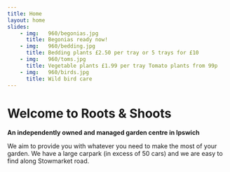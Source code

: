 ```yaml
---
title: Home
layout: home
slides:
    - img:   960/begonias.jpg
      title: Begonias ready now!
    - img:   960/bedding.jpg
      title: Bedding plants £2.50 per tray or 5 trays for £10
    - img:   960/toms.jpg
      title: Vegetable plants £1.99 per tray Tomato plants from 99p
    - img:   960/birds.jpg
      title: Wild bird care
---
```


# Welcome to Roots &amp; Shoots

__An independently owned and managed garden centre in Ipswich__

We aim to provide you with whatever you need to make the most of your garden. We have a large carpark (in excess of 50 cars) and we are easy to find along Stowmarket road.
